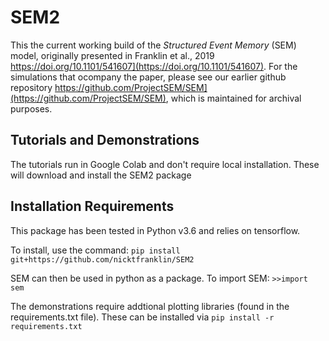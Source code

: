 # SEM2

This the current working build of the *Structured Event Memory* (SEM) model, originally presented in Franklin et al., 2019 https://doi.org/10.1101/541607](https://doi.org/10.1101/541607).  For the simulations that ocompany the paper, please see our earlier github repository https://github.com/ProjectSEM/SEM](https://github.com/ProjectSEM/SEM), which is maintained for archival purposes.

## Tutorials and Demonstrations
The tutorials run in Google Colab and don't require local installation.  These will download and install the SEM2 package

## Installation Requirements
This package has been tested in Python v3.6 and relies on tensorflow. 

To install, use the command: 
`pip install git+https://github.com/nicktfranklin/SEM2`

SEM can then be used in python as a package.  To import SEM:
`>>import sem`


The demonstrations require addtional plotting libraries (found in the requirements.txt file). These can be installed via
`pip install -r requirements.txt`


